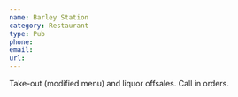 ```yaml
---
name: Barley Station
category: Restaurant
type: Pub
phone: 
email: 
url: 
---
```


Take-out (modified menu) and liquor offsales. Call in orders.